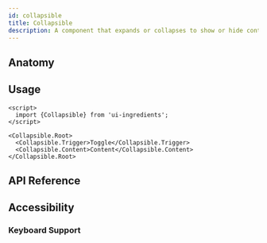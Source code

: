 ```yaml
---
id: collapsible
title: Collapsible
description: A component that expands or collapses to show or hide content.
---
```


## Anatomy

## Usage

```svelte
<script>
  import {Collapsible} from 'ui-ingredients';
</script>

<Collapsible.Root>
  <Collapsible.Trigger>Toggle</Collapsible.Trigger>
  <Collapsible.Content>Content</Collapsible.Content>
</Collapsible.Root>
```

## API Reference

## Accessibility

### Keyboard Support
